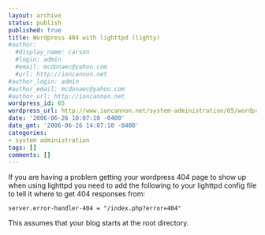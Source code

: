 ```yaml
---
layout: archive
status: publish
published: true
title: Wordpress 404 with lighttpd (lighty)
#author:
  #display_name: carson
  #login: admin
  #email: mcdonaec@yahoo.com
  #url: http://ioncannon.net
#author_login: admin
#author_email: mcdonaec@yahoo.com
#author_url: http://ioncannon.net
wordpress_id: 65
wordpress_url: http://www.ioncannon.net/system-administration/65/wordpress-404-with-lighttpd-lighty/
date: '2006-06-26 10:07:10 -0400'
date_gmt: '2006-06-26 14:07:10 -0400'
categories:
- system administration
tags: []
comments: []
---
```

If you are having a problem getting your wordpress 404 page to show up when using lighttpd you need to add the following to your lighttpd config file to tell it where to get 404 responses from:

```
server.error-handler-404 = "/index.php?error=404"
```
This assumes that your blog starts at the root directory.



